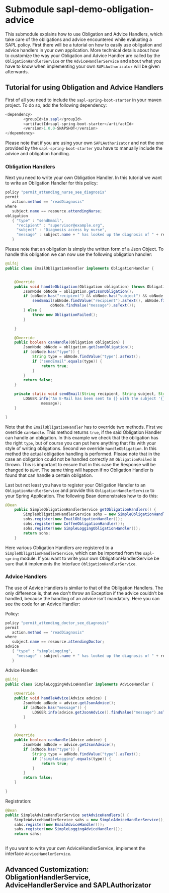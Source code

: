 # Submodule sapl-demo-obligation-advice

This submodule explains how to use Obligation and Advice Handlers, which take care of the obligations and advice encountered while evaluating a SAPL policy. First there will be a tutorial on how to easily use obligation and advice handlers in your own application. More technical details about how to customize the way your Obligation and Advice Handler are called by the `ObligationHandlerService` or the `AdviceHandlerService` and about what you have to know when implementing your own `SAPLAuthorizator` will be given afterwards. 

## Tutorial for using Obligation and Advice Handlers

First of all you need to include the `sapl-spring-boot-starter` in your maven project. To do so, add the following dependency:

```java
<dependency>
        <groupId>io.sapl</groupId>
        <artifactId>sapl-spring-boot-starter</artifactId>
        <version>1.0.0-SNAPSHOT</version>
</dependency>
```

Please note that if you are using your own `SAPLAuthorizator` and not the one provided by the `sapl-spring-boot-starter` you have to manually include the advice and obligation handling.

### Obligation Handlers


Next you need to write your own Obligation Handler. In this tutorial we want to write an Obligation Handler for this policy:

```java
policy "permit_attending_nurse_see_diagnosis"
permit
   action.method == "readDiagnosis"
where
   subject.name == resource.attendingNurse;
obligation
   { "type" : "sendEmail",
     "recipient" : "supervisor@example.org",
     "subject" : "Diagnosis access by nurse",
     "message" : subject.name + " has looked up the diagnosis of " + resource.name
   }
```

Please note that an obligation is simply the written form of a Json Object. To handle this obligation we can now use the following obligation handler:

```java
@Slf4j
public class EmailObligationHandler implements ObligationHandler {


	@Override
	public void handleObligation(Obligation obligation) throws ObligationFailed {
		JsonNode obNode = obligation.getJsonObligation();
		if (obNode.has("recipient") && obNode.has("subject") && obNode.has("message")) {
			sendEmail(obNode.findValue("recipient").asText(), obNode.findValue("subject").asText(),
					obNode.findValue("message").asText());
		} else {
			throw new ObligationFailed();
		}

	}

	@Override
	public boolean canHandle(Obligation obligation) {
		JsonNode obNode = obligation.getJsonObligation();
		if (obNode.has("type")) {
			String type = obNode.findValue("type").asText();
			if ("sendEmail".equals(type)) {
				return true;
			}
		}
		return false;
	}

	private static void sendEmail(String recipient, String subject, String message) {
		LOGGER.info("An E-Mail has been sent to {} with the subject '{}' and the message '{}'.", recipient, subject,
				message);
	}

}
```
Note that the `EmailObligationHandler` has to override two methods. First we override `canHandle`. This method returns `true`, if the said Obligation Handler can handle an obligation. In this example we check that the obligation has the right `type`, but of course you can put here anything that fits with your style of writing obligations.
Second we override `handleObligation`. In this method the actual obligation handling is performed. Please note that in the case an obligation could not be handled correctly an `ObligationFailed` is thrown. This is important to ensure that in this case the Response will be changed to `DENY`. The same thing will happen if no Obligation Handler is found that can handle a certain obligation.

Last but not least you have to register your Obligation Handler to an `ObligationHandlerService` and provide this `ObligationHandlerService` to your Spring Application. The following Bean demonstrates how to do this:

```java
@Bean
	public SimpleObligationHandlerService getObligationHandlers() {
		SimpleObligationHandlerService sohs = new SimpleObligationHandlerService();
		sohs.register(new EmailObligationHandler());
		sohs.register(new CoffeeObligationHandler());
		sohs.register(new SimpleLoggingObligationHandler());
		return sohs;
	}
```
Here various Obligation Handlers are registered to a `SimpleObligationHandlerService`, which can be imported from the `sapl-spring` module. If you want to write your own ObligationHandlerService be sure that it implements the Interface `ObligationHandlerService`.

### Advice Handlers

The use of Advice Handlers is similar to that of the Obligation Handlers. The only difference is, that we don't throw an Exception if the advice couldn't be handled, because the handling of an advice isn't mandatory. Here you can see the code for an Advice Handler:

Policy:

```java
policy "permit_attending_doctor_see_diagnosis"
permit
   action.method == "readDiagnosis"
where
   subject.name == resource.attendingDoctor;
advice
   { "type" : "simpleLogging",
     "message" : subject.name + " has looked up the diagnosis of " + resource.name
   }
```

Advice Handler:

```java
@Slf4j
public class SimpleLoggingAdviceHandler implements AdviceHandler {
	
	@Override
	public void handleAdvice(Advice advice) {
		JsonNode adNode = advice.getJsonAdvice();
		if (adNode.has("message")) {
			LOGGER.info(advice.getJsonAdvice().findValue("message").asText());
		}

	}

	@Override
	public boolean canHandle(Advice advice) {
		JsonNode adNode = advice.getJsonAdvice();
		if (adNode.has("type")) {
			String type = adNode.findValue("type").asText();
			if ("simpleLogging".equals(type)) {
				return true;
			}
		}
		return false;
	}

}
```

Registration:

```java
@Bean
public SimpleAdviceHandlerService setAdviceHandlers() {
	SimpleAdviceHandlerService sahs = new SimpleAdviceHandlerService();
	sahs.register(new EmailAdviceHandler());
	sahs.register(new SimpleLoggingAdviceHandler());
	return sahs;
	
```

If you want to write your own AdviceHandlerService, implement the interface `AdviceHandlerService`.



## Advanced Customization: ObligationHandlerService, AdviceHandlerService and SAPLAuthorizator

### 



